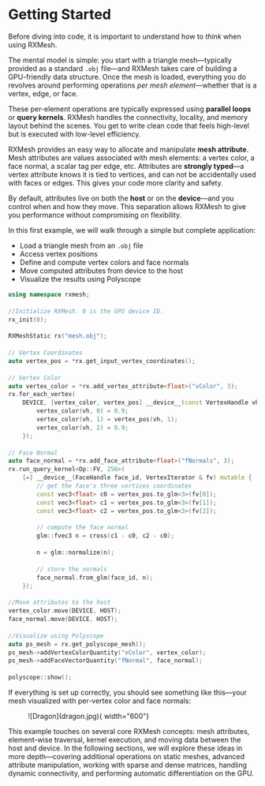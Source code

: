 # Getting Started

Before diving into code, it is important to understand how to *think* when using RXMesh.

The mental model is simple: you start with a triangle mesh—typically provided as a standard `.obj` file—and RXMesh takes care of building a GPU-friendly data structure. Once the mesh is loaded, everything you do revolves around performing operations *per mesh element*—whether that is a vertex, edge, or face.

These per-element operations are typically expressed using **parallel loops** or **query kernels**. RXMesh handles the connectivity, locality, and memory layout behind the scenes. You get to write clean code that feels high-level but is executed with low-level efficiency.

RXMesh provides an easy way to allocate and manipulate **mesh attribute**. Mesh attributes are values associated with mesh elements: a vertex color, a face normal, a scalar tag per edge, etc. Attributes are **strongly typed**—a vertex attribute knows it is tied to vertices, and can not be accidentally used with faces or edges. This gives your code more clarity and safety.

By default, attributes live on both the **host** or on the **device**—and you control when and how they move. This separation allows RXMesh to give you performance without compromising on flexibility.

In this first example, we will walk through a simple but complete application:  
- Load a triangle mesh from an `.obj` file  
- Access vertex positions  
- Define and compute vertex colors and face normals  
- Move computed attributes from device to the host 
- Visualize the results using Polyscope


```c++
using namespace rxmesh;

//Initialize RXMesh. 0 is the GPU device ID. 
rx_init(0);

RXMeshStatic rx("mesh.obj");

// Vertex Coordinates 
auto vertex_pos = *rx.get_input_vertex_coordinates();

// Vertex Color
auto vertex_color = *rx.add_vertex_attribute<float>("vColor", 3);
rx.for_each_vertex(
    DEVICE, [vertex_color, vertex_pos] __device__(const VertexHandle vh) {
        vertex_color(vh, 0) = 0.9;
        vertex_color(vh, 1) = vertex_pos(vh, 1);
        vertex_color(vh, 2) = 0.9;
    });

// Face Normal
auto face_normal = *rx.add_face_attribute<float>("fNormals", 3);
rx.run_query_kernel<Op::FV, 256>(
    [=] __device__(FaceHandle face_id, VertexIterator & fv) mutable {
        // get the face's three vertices coordinates
        const vec3<float> c0 = vertex_pos.to_glm<3>(fv[0]);
        const vec3<float> c1 = vertex_pos.to_glm<3>(fv[1]);
        const vec3<float> c2 = vertex_pos.to_glm<3>(fv[2]);

        // compute the face normal
        glm::fvec3 n = cross(c1 - c0, c2 - c0);

        n = glm::normalize(n);

        // store the normals
        face_normal.from_glm(face_id, n);
    });

//Move attributes to the host 
vertex_color.move(DEVICE, HOST);
face_normal.move(DEVICE, HOST);

//Visualize using Polyscope
auto ps_mesh = rx.get_polyscope_mesh();
ps_mesh->addVertexColorQuantity("vColor", vertex_color);
ps_mesh->addFaceVectorQuantity("fNormal", face_normal);

polyscope::show();

```

If everything is set up correctly, you should see something like this—your mesh visualized with per-vertex color and face normals:

<figure markdown="span">
  ![Dragon](dragon.jpg){ width="600"}
</figure>


This example touches on several core RXMesh concepts: mesh attributes, element-wise traversal, kernel execution, and moving data between the host and device. In the following sections, we will explore these ideas in more depth—covering additional operations on static meshes, advanced attribute manipulation, working with sparse and dense matrices, handling dynamic connectivity, and performing automatic differentiation on the GPU.